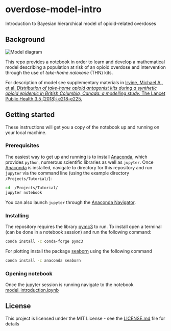# overdose-model-intro

Introduction to Bayesian hierarchical model of opioid-related overdoses

## Background

![Model diagram](https://ars.els-cdn.com/content/image/1-s2.0-S2468266718300446-gr1.jpg)

This repo provides a notebook in order to learn and develop a mathematical model describing a population at risk of an opioid overdose and intervention through the use of *take-home naloxone* (THN) kits.

For description of model see supplementary materials in [Irvine, Michael A., et al. *Distribution of take-home opioid antagonist kits during a synthetic opioid epidemic in British Columbia, Canada: a modelling study.* The Lancet Public Health 3.5 (2018): e218-e225.](https://doi.org/10.1016/S2468-2667%2818%2930044-6)

## Getting started

These instructions will get you a copy of the notebook up and running on your local machine.

### Prerequisites

The easiest way to get up and running is to install [Anaconda](https://www.anaconda.com/download/_), which provides `python`, numerous scientific libraries as well as `jupyter`. Once [Anaconda](https://www.anaconda.com/download/) is installed, navigate to directory for this repository and run `jupyter` via the command line (using the example directory `/Projects/Tutorial/`):

```bash
cd  /Projects/Tutorial/
jupyter notebook
```
You can also launch `jupyter` through the [Anaconda Navigator](https://www.anaconda.com/distribution/#feature-desktop-gui).

### Installing

The repository requires the library [pymc3](https://pymc3.readthedocs.io/en/latest/_) to run. To install open a terminal (can be done in a notebook session) and run the following command:

```bash
conda install -c conda-forge pymc3
```

For plotting install the package [seaborn](https://seaborn.pydata.org) using the following command

```bash
conda install -c anaconda seaborn
```

### Opening notebook

Once the jupyter session is running navigate to the notebook [model_introduction.ipynb](model_introduction.ipynb)

## License

This project is licensed under the MIT License - see the [LICENSE.md](LICENSE.md) file for details
